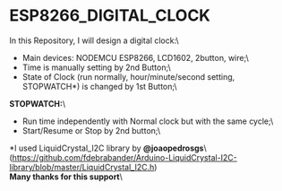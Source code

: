 # ESP8266_DIGITAL_CLOCK
In this Repository, I will design a digital clock:\
+ Main devices: NODEMCU ESP8266, LCD1602, 2button, wire;\
+ Time is manually setting by 2nd Button;\
+ State of Clock (run normally, hour/minute/second setting, STOPWATCH*) is changed by 1st Button;\


**STOPWATCH:**\
- Run time independently with Normal clock but with the same cycle;\
- Start/Resume or Stop by 2nd button;\\

*I used LiquidCrystal_I2C library by **@joaopedrosgs**\ (https://github.com/fdebrabander/Arduino-LiquidCrystal-I2C-library/blob/master/LiquidCrystal_I2C.h)\
**Many thanks for this support**\
